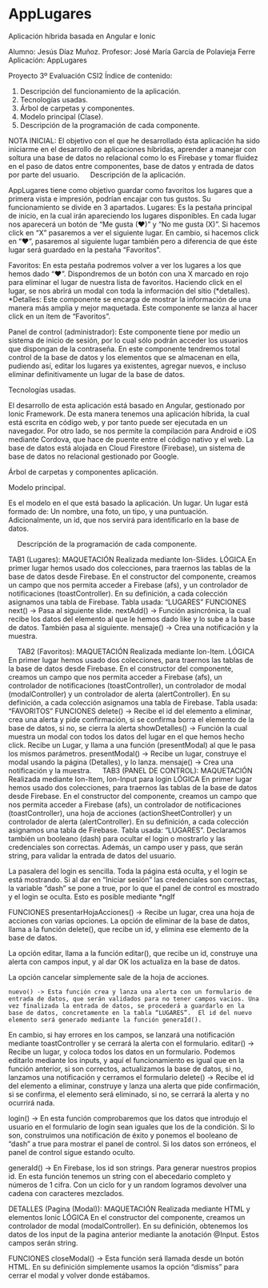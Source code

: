 # AppLugares
Aplicación híbrida basada en Angular e Ionic


Alumno: Jesús Díaz Muñoz.
Profesor: José María García de Polavieja Ferre
Aplicación: AppLugares

Proyecto 3º Evaluación CSI2
Índice de contenido:
1.	Descripción del funcionamiento de la aplicación.
2.	Tecnologías usadas.
3.	Árbol de carpetas y componentes.
4.	Modelo principal (Clase).
5.	Descripción de la programación de cada componente.

NOTA INICIAL: El objetivo con el que he desarrollado ésta aplicación ha sido iniciarme en el desarrollo de aplicaciones híbridas, aprender a manejar con soltura una base de datos no relacional como lo es Firebase y tomar fluidez en el paso de datos entre componentes, base de datos y entrada de datos por parte del usuario. 
 
Descripción de la aplicación.

AppLugares tiene como objetivo guardar como favoritos los lugares que a primera vista e impresión, podrían encajar con tus gustos.
Su funcionamiento se divide en 3 apartados.
Lugares: 
Es la pestaña principal de inicio, en la cual irán apareciendo los lugares disponibles. En cada lugar nos aparecerá un botón de “Me gusta (❤)” y “No me gusta (X)”. Si hacemos click en “X” pasaremos a ver el siguiente lugar. En cambio, si hacemos click en “❤”, pasaremos al siguiente lugar también pero a diferencia de que éste lugar será guardado en la pestaña “Favoritos”.
 
Favoritos:
En esta pestaña podremos volver a ver los lugares a los que hemos dado “❤”. Dispondremos de un botón con una X marcado en rojo para eliminar el lugar de nuestra lista de favoritos.
Haciendo click en el lugar, se nos abrirá un modal con toda la información del sitio (*detalles).
*Detalles: 
Este componente se encarga de mostrar la información de una manera más amplia y mejor maquetada. Este componente se lanza al hacer click en un ítem de “Favoritos”.



















Panel de control (administrador):
Este componente tiene por medio un sistema de inicio de sesión, por lo cual sólo podrán acceder los usuarios que dispongan de la contraseña. En este componente tendremos total control de la base de datos y los elementos que se almacenan en ella, pudiendo así, editar los lugares ya existentes, agregar nuevos, e incluso eliminar definitivamente un lugar de la base de datos.

   




Tecnologías usadas.

El desarrollo de esta aplicación está basado en Angular, gestionado por Ionic Framework. De esta manera tenemos una aplicación híbrida, la cual está escrita en código web, y por tanto puede ser ejecutada en un navegador.
Por otro lado, se nos permite la compilación para Android e iOS mediante Cordova, que hace de puente entre el código nativo y el web.
La base de datos está alojada en Cloud Firestore (Firebase), un sistema de base de datos no relacional gestionado por Google. 


Árbol de carpetas y componentes aplicación.

 

Modelo principal.

Es el modelo en el que está basado la aplicación. Un lugar. Un lugar está formado de:
	Un nombre, una foto, un tipo, y una puntuación.
Adicionalmente, un id, que nos servirá para identificarlo en la base de datos.
 
 
Descripción de la programación de cada componente.

TAB1 (Lugares):
	MAQUETACIÓN
	Realizada mediante Ion-Slides.
	LÓGICA
En primer lugar hemos usado dos colecciones, para traernos las tablas de la base de datos desde Firebase.
En el constructor del componente, creamos un campo que nos permita acceder a Firebase (afs), y un controlador de notificaciones (toastController).
En su definición, a cada colección asignamos una tabla de Firebase.
Tabla usada: “LUGARES”
FUNCIONES
	next() -> Pasa al siguiente slide.
	nextAdd() -> Función asincrónica, la cual recibe los datos del elemento al que le hemos dado like y lo sube a la base de datos. También pasa al siguiente.
mensaje() -> Crea una notificación y la muestra.




 
TAB2 (Favoritos):
	MAQUETACIÓN
	Realizada mediante Ion-Item.
	LÓGICA
En primer lugar hemos usado dos colecciones, para traernos las tablas de la base de datos desde Firebase.
En el constructor del componente, creamos un campo que nos permita acceder a Firebase (afs), un controlador de notificaciones (toastController), un controlador de modal (modalController) y un controlador de alerta (alertController).
En su definición, a cada colección asignamos una tabla de Firebase.
Tabla usada: “FAVORITOS”
FUNCIONES
	delete() -> Recibe el id del elemento a eliminar, crea una alerta y pide confirmación, si se confirma borra el elemento de la base de datos, si no, se cierra la alerta
	showDetalles() -> Función la cual muestra un modal con todos los datos del lugar en el que hemos hecho click. Recibe un Lugar, y llama a una función (presentModal) al que le pasa los mismos parámetros.
presentModal() -> Recibe un lugar, construye el modal usando la página (Detalles), y lo lanza.
mensaje() -> Crea una notificación y la muestra.
 
TAB3 (PANEL DE CONTROL):
	MAQUETACIÓN
	Realizada mediante Ion-Item, Ion-Input para login
	LÓGICA
En primer lugar hemos usado dos colecciones, para traernos las tablas de la base de datos desde Firebase.
En el constructor del componente, creamos un campo que nos permita acceder a Firebase (afs), un controlador de notificaciones (toastController), una hoja de acciones (actionSheetController) y un controlador de alerta (alertController).
En su definición, a cada colección asignamos una tabla de Firebase.
Tabla usada: “LUGARES”.
Declaramos también un booleano (dash) para ocultar el login o mostrarlo y las credenciales son correctas.
Además, un campo user y pass, que serán string, para  validar la entrada de datos del usuario.

La pasalera del login es sencilla. Toda la página está oculta, y el login se está mostrando. Si al dar en “Iniciar sesión” las credenciales son correctas, la variable “dash” se pone a true, por lo que el panel de control es mostrado y el login se oculta. Esto es posible mediante *ngIf

FUNCIONES
	presentarHojaAcciones() -> Recibe un lugar, crea una hoja de acciones con varias opciones. 
La opción de eliminar de la base de datos, llama a la función delete(), que recibe un id, y elimina ese elemento de la base de datos.

La opción editar, llama a la función editar(), que recibe un id, construye una alerta con campos input, y al dar OK los actualiza en la base de datos.

La opción cancelar simplemente sale de la hoja de acciones.

	nuevo() -> Esta función crea y lanza una alerta con un formulario de entrada de datos, que serán validados para no tener campos vacios. Una vez finalizada la entrada de datos, se procederá a guardarlo en la base de datos, concretamente en la tabla “LUGARES”.  El id del nuevo elemento será generado mediante la función generaId().
En cambio,  si hay errores en los campos, se lanzará una notificación mediante toastController y se cerrará la alerta con el formulario.
editar() -> Recibe un lugar, y coloca todos los datos en un formulario. Podemos editarlo mediante los inputs, y aquí el funcionamiento es igual que en la función anterior, si son correctos, actualizamos la base de datos, si no, lanzamos una notificación y cerramos el formulario
delete() -> Recibe el id del elemento a eliminar, construye y lanza una alerta que pide confirmación, si se confirma, el elemento será eliminado, si no, se cerrará la alerta y no ocurrirá nada.

login() -> En esta función comprobaremos que los datos que introdujo el usuario en el formulario de login sean iguales que los de la condición. Si lo son,  construimos una notificación de éxito y ponemos el booleano de “dash” a true para mostrar el panel de control. Si los datos son erróneos, el panel de control sigue estando oculto.

generaId() -> En Firebase, los id son strings. Para generar nuestros propios id.  En esta función tenemos un string con el abecedario completo y números de 1 cifra. Con un ciclo for y un random logramos devolver una cadena con caracteres mezclados.
 
DETALLES (Pagina (Modal)):
	MAQUETACIÓN
	Realizada mediante HTML y elementos Ionic
	LÓGICA
En el constructor del componente, creamos un controlador de modal (modalController).
En su definición, obtenemos los datos de los input de la pagina anterior mediante la anotación @Input. Estos campos serán string.

FUNCIONES
	closeModal() -> Esta función será llamada desde un botón HTML. En su definición simplemente usamos la opción “dismiss” para cerrar el modal y volver donde estábamos.


